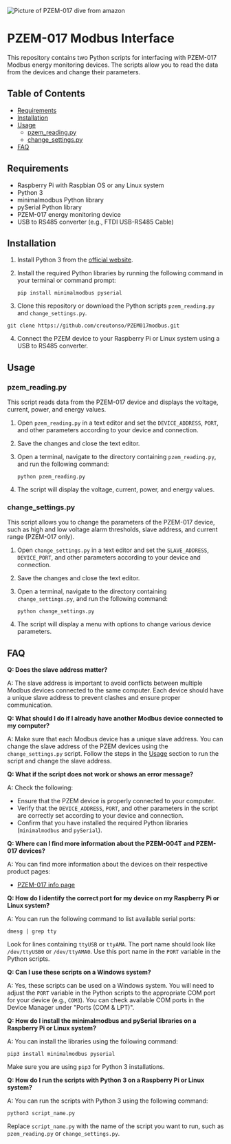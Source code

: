 ![Picture of PZEM-017 dive from amazon](https://github.com/croutonso/PZEM017modbus/blob/main/imgs/device.jpg?raw=true)

# PZEM-017 Modbus Interface

This repository contains two Python scripts for interfacing with PZEM-017 Modbus energy monitoring devices. The scripts allow you to read the data from the devices and change their parameters.

## Table of Contents

- [Requirements](#requirements)
- [Installation](#installation)
- [Usage](#usage)
  - [pzem_reading.py](#pzem_readingpy)
  - [change_settings.py](#change_settingspy)
- [FAQ](#faq)

## Requirements

- Raspberry Pi with Raspbian OS or any Linux system
- Python 3
- minimalmodbus Python library
- pySerial Python library
- PZEM-017 energy monitoring device
- USB to RS485 converter (e.g., FTDI USB-RS485 Cable)

## Installation

1. Install Python 3 from the [official website](https://www.python.org/downloads/).

2. Install the required Python libraries by running the following command in your terminal or command prompt:

   ```
   pip install minimalmodbus pyserial
   ```

3. Clone this repository or download the Python scripts `pzem_reading.py` and `change_settings.py`.

```
git clone https://github.com/croutonso/PZEM017modbus.git
```

4. Connect the PZEM device to your Raspberry Pi or Linux system using a USB to RS485 converter.

## Usage

### pzem_reading.py

This script reads data from the PZEM-017 device and displays the voltage, current, power, and energy values.

1. Open `pzem_reading.py` in a text editor and set the `DEVICE_ADDRESS`, `PORT`, and other parameters according to your device and connection.

2. Save the changes and close the text editor.

3. Open a terminal, navigate to the directory containing `pzem_reading.py`, and run the following command:

   ```
   python pzem_reading.py
   ```

4. The script will display the voltage, current, power, and energy values.

### change_settings.py

This script allows you to change the parameters of the PZEM-017 device, such as high and low voltage alarm thresholds, slave address, and current range (PZEM-017 only).

1. Open `change_settings.py` in a text editor and set the `SLAVE_ADDRESS`, `DEVICE_PORT`, and other parameters according to your device and connection.

2. Save the changes and close the text editor.

3. Open a terminal, navigate to the directory containing `change_settings.py`, and run the following command:

   ```
   python change_settings.py
   ```

4. The script will display a menu with options to change various device parameters.

## FAQ

**Q: Does the slave address matter?**

A: The slave address is important to avoid conflicts between multiple Modbus devices connected to the same computer. Each device should have a unique slave address to prevent clashes and ensure proper communication.

**Q: What should I do if I already have another Modbus device connected to my computer?**

A: Make sure that each Modbus device has a unique slave address. You can change the slave address of the PZEM devices using the `change_settings.py` script. Follow the steps in the [Usage](#usage) section to run the script and change the slave address.

**Q: What if the script does not work or shows an error message?**

A: Check the following:

- Ensure that the PZEM device is properly connected to your computer.
- Verify that the `DEVICE_ADDRESS`, `PORT`, and other parameters in the script are correctly set according to your device and connection.
- Confirm that you have installed the required Python libraries (`minimalmodbus` and `pySerial`).

**Q: Where can I find more information about the PZEM-004T and PZEM-017 devices?**

A: You can find more information about the devices on their respective product pages:

- [PZEM-017 info page](https://solarduino.com/pzem-017-dc-energy-meter-with-arduino/)

**Q: How do I identify the correct port for my device on my Raspberry Pi or Linux system?**

A: You can run the following command to list available serial ports:

```
dmesg | grep tty
```

Look for lines containing `ttyUSB` or `ttyAMA`. The port name should look like `/dev/ttyUSB0` or `/dev/ttyAMA0`. Use this port name in the `PORT` variable in the Python scripts.

**Q: Can I use these scripts on a Windows system?**

A: Yes, these scripts can be used on a Windows system. You will need to adjust the `PORT` variable in the Python scripts to the appropriate COM port for your device (e.g., `COM3`). You can check available COM ports in the Device Manager under "Ports (COM & LPT)".

**Q: How do I install the minimalmodbus and pySerial libraries on a Raspberry Pi or Linux system?**

A: You can install the libraries using the following command:

```
pip3 install minimalmodbus pyserial
```

Make sure you are using `pip3` for Python 3 installations.

**Q: How do I run the scripts with Python 3 on a Raspberry Pi or Linux system?**

A: You can run the scripts with Python 3 using the following command:

```
python3 script_name.py
```

Replace `script_name.py` with the name of the script you want to run, such as `pzem_reading.py` or `change_settings.py`.
